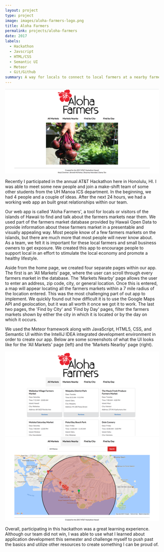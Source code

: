 ```yaml
---
layout: project
type: project
image: images/aloha-farmers-logo.png
title: Aloha Farmers
permalink: projects/aloha-farmers
date: 2017
labels:
  - Hackathon
  - Javscript
  - HTML/CSS
  - Semantic UI
  - Meteor
  - Git/Github
summary: A way for locals to connect to local farmers at a nearby farmers market.
---
```

<img class="ui medium image" src="../images/af-home-page.png">

Recently I participated in the annual AT&T Hackathon here in Honolulu, HI. I was able to meet some new people and join a make-shift team of some other students from the UH Manoa ICS department. In the beginning, we had 4 people and a couple of ideas. After the next 24 hours, we had a working web app an built great relationships within our team.

Our web app is called 'Aloha Farmers', a tool for locals or visitors of the islands of Hawaii to find and talk about the farmers markets near them. We used part of the farmers market database provided by Hawaii Open Data to provide information about these farmers market in a presentable and visually appealing way. Most people know of a few farmers markets on the islands, but there are much more that most people will never know about. As a team, we felt it is important for these local farmers and small business owners to get exposure. We created this app to encourage people to support local in an effort to stimulate the local economy and promote a healthy lifestyle.

Aside from the home page, we created four separate pages within our app. The first is an 'All Markets' page, where the user can scroll through every farmers market in the database. The 'Markets Nearby' page allows the user to enter an address, zip code, city, or general location. Once this is entered, a map will appear locating all the farmers markets within a 7 mile radius of the location entered. This was the most challenging part of out app to implement. We quickly found out how difficult it is to use the Google Maps API and geolocation, but it was all worth it once we got it to work. The last two pages, the 'Find by City' and 'Find by Day' pages, filter the farmers markets shown by either the city in which it is located or by the day on which it occurs.

We used the Meteor framework along with JavaScript, HTML5, CSS, and Semantic UI within the IntelliJ IDEA integrated development environment in order to create our app. Below are some screenshots of what the UI looks like for the 'All Markets' page (left) and the 'Markets Nearby' page (right).

<img class="ui medium left floated rounded image" src="../images/af-markets-page.png">
<img class="ui medium right floated rounded image" src="../images/af-maps-page.png">

Overall, participating in this hackathon was a great learning experience. Although our team did not win, I was able to use what I learned about application development this semester and challenge myself to push past the basics and utilize other resources to create something I can be proud of.
